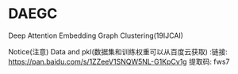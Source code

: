 # DAEGC
Deep Attention Embedding Graph Clustering(19IJCAI)

Notice(注意)
Data and pkl(数据集和训练权重可以从百度云获取) :链接: https://pan.baidu.com/s/1ZZeeV1SNQW5NL-G1KpCv1g 提取码: fws7 
